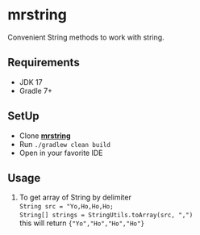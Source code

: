 # mrstring
Convenient String methods to work with string.

## Requirements
* JDK 17
* Gradle 7+

## SetUp
* Clone **[mrstring](https://github.com/nareshdeeti/mrstring.git)**
* Run ```./gradlew clean build```
* Open in your favorite IDE

## Usage
1. To get array of String by delimiter \
    ``String src = "Yo,Ho,Ho,Ho;`` \
    ``String[] strings = StringUtils.toArray(src, ",")`` \
   this will return ``{"Yo","Ho","Ho","Ho"}``
